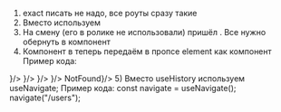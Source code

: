 1) exact писать не надо, все роуты сразу такие
2) Вместо <NavLink> используем <Link>
3) На смену <Switch> (его в ролике не использовали) пришёл <Routes>. Все <Route> нужно обернуть в компонент  <Routes>
4) Компонент в <Route> теперь передаём в пропсе element как компонент
Пример кода: 
<Routes>
            <Route path="/users" element={<UserPage/>}/>
            <Route path="/todos" element={<TodosPage/>}/>
            <Route path="/user/:id" element={<UserItemPage/>}/>
            <Route path="/todo/:id" element={<TodoItemPage/>}/>
            <Route path="*" element={<div>NotFound</div>}/>
</Routes>
5) Вместо useHistory используем useNavigate; 
Пример кода: 
const navigate = useNavigate();
navigate("/users");
